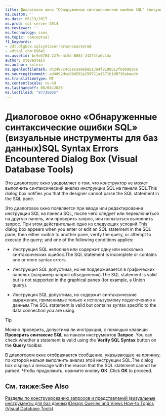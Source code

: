 ```yaml
---
title: Диалоговое окно "Обнаруженные синтаксические ошибки SQL" (визуальные инструменты для баз данных) | Документация Майкрософт
ms.custom: ''
ms.date: 06/13/2017
ms.prod: sql-server-2014
ms.reviewer: ''
ms.technology: ssms
ms.topic: conceptual
f1_keywords:
- vdt.dlgbox.sqlsyntaxerrorsencountered
- vdtsql.chm:69641
ms.assetid: bc9e5784-227e-4c5d-8084-24274fa6c14a
author: stevestein
ms.author: sstein
ms.openlocfilehash: d42495c4c2acaa9abe513a4f8198612f60b0636e
ms.sourcegitcommit: ad4d92dce894592a259721a1571b1d8736abacdb
ms.translationtype: MT
ms.contentlocale: ru-RU
ms.lasthandoff: 08/04/2020
ms.locfileid: "87735805"
---
```

# <a name="sql-syntax-errors-encountered-dialog-box-visual-database-tools"></a><span data-ttu-id="f59e4-102">Диалоговое окно «Обнаруженные синтаксические ошибки SQL» (визуальные инструменты для баз данных)</span><span class="sxs-lookup"><span data-stu-id="f59e4-102">SQL Syntax Errors Encountered Dialog Box (Visual Database Tools)</span></span>
  <span data-ttu-id="f59e4-103">Это диалоговое окно уведомляет о том, что конструктор не может выполнить синтаксический анализ инструкции SQL на панели SQL.</span><span class="sxs-lookup"><span data-stu-id="f59e4-103">This dialog box notifies you that the designer cannot parse the SQL statement in the SQL pane.</span></span>  
  
 <span data-ttu-id="f59e4-104">Это диалоговое окно появляется при вводе или редактировании инструкции SQL на панели SQL, после чего следует или переключиться на другую панель, или проверить запрос, или попытаться выполнить запрос. При этом действительно одно из следующих условий.</span><span class="sxs-lookup"><span data-stu-id="f59e4-104">This dialog box appears when you enter or edit an SQL statement in the SQL pane; then either switch to another pane, verify the query, or attempt to execute the query; and one of the following conditions applies:</span></span>  
  
-   <span data-ttu-id="f59e4-105">Инструкция SQL неполная или содержит одну или несколько синтаксических ошибок.</span><span class="sxs-lookup"><span data-stu-id="f59e4-105">The SQL statement is incomplete or contains one or more syntax errors.</span></span>  
  
-   <span data-ttu-id="f59e4-106">Инструкция SQL допустима, но не поддерживается в графических панелях (например запрос объединения).</span><span class="sxs-lookup"><span data-stu-id="f59e4-106">The SQL statement is valid but is not supported in the graphical panes (for example, a Union query).</span></span>  
  
-   <span data-ttu-id="f59e4-107">Инструкция SQL допустима, но содержит синтаксические выражения, применимые только к используемому подключению к данным.</span><span class="sxs-lookup"><span data-stu-id="f59e4-107">The SQL statement is valid but contains syntax specific to the data connection you are using.</span></span>  
  
> [!TIP]  
>  <span data-ttu-id="f59e4-108">Можно проверить, допустима ли инструкция, с помощью клавиши **Проверить синтаксис SQL** на панели инструментов **Запрос** .</span><span class="sxs-lookup"><span data-stu-id="f59e4-108">You can check whether a statement is valid using the **Verify SQL Syntax** button on the **Query** toolbar.</span></span>  
  
 <span data-ttu-id="f59e4-109">В диалоговом окне отображается сообщение, указывающее на причину, по которой нельзя выполнить анализ этой инструкции SQL.</span><span class="sxs-lookup"><span data-stu-id="f59e4-109">The dialog box displays a message with the reason that the SQL statement cannot be parsed.</span></span> <span data-ttu-id="f59e4-110">Чтобы продолжить, нажмите кнопку **ОК** .</span><span class="sxs-lookup"><span data-stu-id="f59e4-110">Click **OK** to proceed.</span></span>  
  
## <a name="see-also"></a><span data-ttu-id="f59e4-111">См. также:</span><span class="sxs-lookup"><span data-stu-id="f59e4-111">See Also</span></span>  
 [<span data-ttu-id="f59e4-112">Разделы по конструированию запросов и представлений (визуальные инструменты для баз данных)</span><span class="sxs-lookup"><span data-stu-id="f59e4-112">Design Queries and Views How-to Topics &#40;Visual Database Tools&#41;</span></span>](visual-database-tools.md)  
  
  
